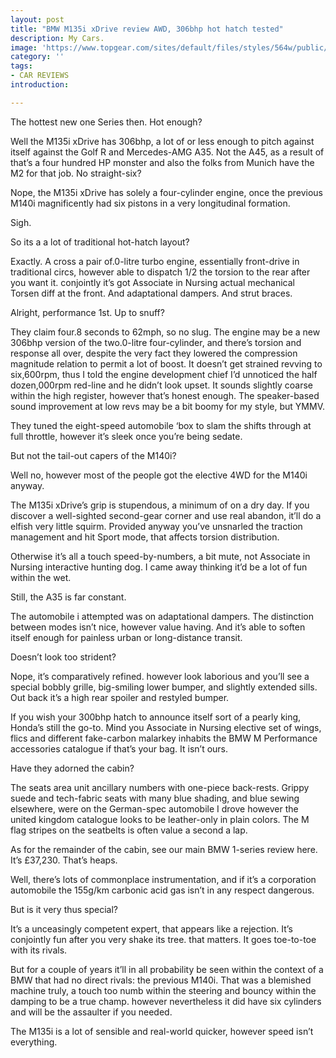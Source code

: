 ```yaml
---
layout: post
title: "BMW M135i xDrive review AWD, 306bhp hot hatch tested"
description: My Cars.
image: 'https://www.topgear.com/sites/default/files/styles/564w/public/cars-car/image/2015/06/1_0.jpg?itok=_oc3Qzmx'
category: ''
tags:
- CAR REVIEWS
introduction:

---
```


The hottest new one Series then. Hot enough?

Well the M135i xDrive has 306bhp, a lot of or less enough to pitch against itself against the Golf R and Mercedes-AMG A35. Not the A45, as a result of that’s a four hundred HP monster and also the folks from Munich have the M2 for that job.
No straight-six?

Nope, the M135i xDrive has solely a four-cylinder engine, once the previous M140i magnificently had six pistons in a very longitudinal formation.

Sigh.

So its a a lot of traditional hot-hatch layout?

Exactly. A cross a pair of.0-litre turbo engine, essentially front-drive in traditional circs, however able to dispatch 1/2 the torsion to the rear after you want it. conjointly it’s got Associate in Nursing actual mechanical Torsen diff at the front. And adaptational dampers. And strut braces.

Alright, performance 1st. Up to snuff?

They claim four.8 seconds to 62mph, so no slug. The engine may be a new 306bhp version of the two.0-litre four-cylinder, and there’s torsion and response all over, despite the very fact they lowered the compression magnitude relation to permit a lot of boost.
It doesn’t get strained revving to six,600rpm, thus I told the engine development chief I’d unnoticed the half dozen,000rpm red-line and he didn’t look upset. It sounds slightly coarse within the high register, however that’s honest enough. The speaker-based sound improvement at low revs may be a bit boomy for my style, but YMMV.

They tuned the eight-speed automobile ‘box to slam the shifts through at full throttle, however it’s sleek once you’re being sedate.

But not the tail-out capers of the M140i?

Well no, however most of the people got the elective 4WD for the M140i anyway.

The M135i xDrive’s grip is stupendous, a minimum of on a dry day. If you discover a well-sighted second-gear corner and use real abandon, it’ll do a elfish very little squirm. Provided anyway you’ve unsnarled the traction management and hit Sport mode, that affects torsion distribution.

Otherwise it’s all a touch speed-by-numbers, a bit mute, not Associate in Nursing interactive hunting dog. I came away thinking it’d be a lot of fun within the wet.

Still, the A35 is far constant.

The automobile i attempted was on adaptational dampers. The distinction between modes isn’t nice, however value having. And it’s able to soften itself enough for painless urban or long-distance transit.

Doesn’t look too strident?

Nope, it’s comparatively refined. however look laborious and you’ll see a special bobbly grille, big-smiling lower bumper, and slightly extended sills. Out back it’s a high rear spoiler and restyled bumper.

If you wish your 300bhp hatch to announce itself sort of a pearly king, Honda’s still the go-to.
Mind you Associate in Nursing elective set of wings, flics and different fake-carbon malarkey inhabits the BMW M Performance accessories catalogue if that’s your bag. It isn’t ours.

Have they adorned the cabin?

The seats area unit ancillary numbers with one-piece back-rests. Grippy suede and tech-fabric seats with many blue shading, and blue sewing elsewhere, were on the German-spec automobile I drove however the united kingdom catalogue looks to be leather-only in plain colors. The M flag stripes on the seatbelts is often value a second a lap.

As for the remainder of the cabin, see our main BMW 1-series review here.
It’s £37,230. That’s heaps.

Well, there’s lots of commonplace instrumentation, and if it’s a corporation automobile the 155g/km carbonic acid gas isn’t in any respect dangerous.

But is it very thus special?

It’s a unceasingly competent expert, that appears like a rejection. It’s conjointly fun after you very shake its tree. that matters. It goes toe-to-toe with its rivals.

But for a couple of years it’ll in all probability be seen within the context of a BMW that had no direct rivals: the previous M140i. That was a blemished machine truly, a touch too numb within the steering and bouncy within the damping to be a true champ. however nevertheless it did have six cylinders and will be the assaulter if you needed.

The M135i is a lot of sensible and real-world quicker, however speed isn’t everything.
